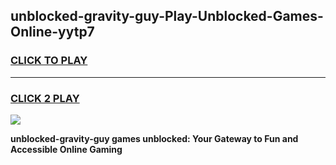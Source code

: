 
## unblocked-gravity-guy-Play-Unblocked-Games-Online-yytp7
<h3>
<a href="https://premium76.site?title=unblocked-gravity-guy&ref=25A">CLICK TO PLAY</a></h3>
<hr>

<h3>
<a href="https://premium76.site?title=unblocked-gravity-guy&ref=25A">CLICK 2 PLAY</a>
  
</h3>

<a href="https://premium76.site?title=unblocked-gravity-guy&ref=25A"><img src="https://clearcache.store/games.png"></a>


**unblocked-gravity-guy games unblocked: Your Gateway to Fun and Accessible Online Gaming**
